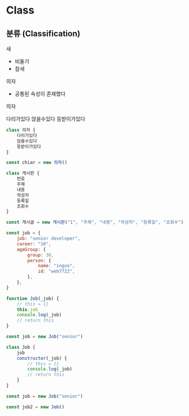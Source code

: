 # Class

## 분류 (Classification)

새

-   비둘기
-   참새

의자

-   공통된 속성이 존재했다

의자

다리가있다
앉을수있다
등받이가있다

```js
class 의자 {
    다리가있다
    앉을수있다
    등받이가있다
}

const chiar = new 의자()
```

```js
class 게시판 {
    번호
    주제
    내용
    작성자
    등록일
    조회수
}

const 게시글 = new 게시판("1", "주제", "내용", "작성자", "등록일", "조회수")
```

```js
const job = {
    job: "senior developer",
    career: "10",
    ageGroup: {
        group: 30,
        person: {
            name: "ingoo",
            id: "web7722",
        },
    },
}

function Job(_job) {
    // this = {}
    this.job
    console.log(_job)
    // return this
}

const job = new Job("senior")

class Job {
    job
    constructor(_job) {
        // this = {}
        console.log(_job)
        // return this
    }
}

const job = new Job("senior")

const job2 = new Job()
```
